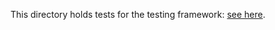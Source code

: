 This directory holds tests for the testing framework:
[see here](../../kotlin/ca/kamper/klox/ScriptTestTest.kt).